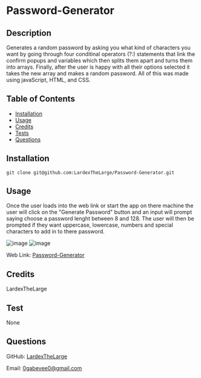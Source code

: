 # Password-Generator

  ## Description

  Generates a random password by asking you what kind of characters you want by going through four conditinal operators (?:) statements that link the confirm popups and variables which then splits them apart and turns them into arrays. Finally, after the user is happy with all their options selected it takes the new array and makes a random password. All of this was made using javaScript, HTML, and CSS.

  ## Table of Contents

  - [Installation](#installation)
  - [Usage](#usage)
  - [Credits](#credits)
  - [Tests](#test)
  - [Questions](#questions)

  ## Installation

  `git clone git@github.com:LardexTheLarge/Password-Generator.git`

  ## Usage

  Once the user loads into the web link or start the app on there machine the user will click on the "Generate Password" button and an input will prompt saying choose a password lenght between 8 and 128. The user will then be prompted if they want uppercase, lowercase, numbers and special characters to add in to there password.
  
  ![image](https://user-images.githubusercontent.com/100447639/183267665-ae768289-0d79-4efc-9415-4702cd1f3fbf.png)
![image](https://user-images.githubusercontent.com/100447639/183267673-d8b96d05-b674-4af8-8b9b-2ba23351f6f2.png)

Web Link:
[Password-Generator](https://lardexthelarge.github.io/Password-Generator/)

  ## Credits

  LardexTheLarge

  ## Test

  None

  ## Questions

  GitHub: [LardexTheLarge](https://github.com/LardexTheLarge)

  Email: 0gabevee0@gmail.com

